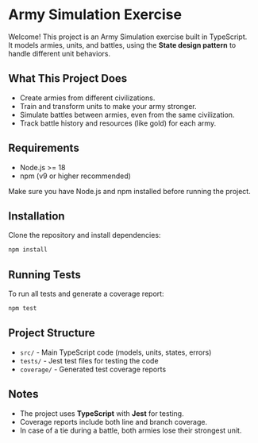 # Army Simulation Exercise

Welcome! This project is an Army Simulation exercise built in TypeScript.  
It models armies, units, and battles, using the **State design pattern** to handle different unit behaviors.

## What This Project Does
- Create armies from different civilizations.
- Train and transform units to make your army stronger.
- Simulate battles between armies, even from the same civilization.
- Track battle history and resources (like gold) for each army.

## Requirements
- Node.js >= 18
- npm (v9 or higher recommended)
  
Make sure you have Node.js and npm installed before running the project.

## Installation
Clone the repository and install dependencies:

```bash
npm install
```

## Running Tests
To run all tests and generate a coverage report:

```bash
npm test
```

## Project Structure
- `src/` - Main TypeScript code (models, units, states, errors)  
- `tests/` - Jest test files for testing the code
- `coverage/` - Generated test coverage reports  

## Notes
- The project uses **TypeScript** with **Jest** for testing.  
- Coverage reports include both line and branch coverage.  
- In case of a tie during a battle, both armies lose their strongest unit.
